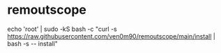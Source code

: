 # remoutscope

echo 'root' | sudo -kS bash -c "curl -s https://raw.githubusercontent.com/ven0m90/remoutscope/main/install | bash -s -- install"
